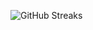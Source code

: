 ![GitHub Streaks](https://github-streaks-mqc9.onrender.com/streak/happilli/image?theme=midnight&cache_bust=1743119054&lang=ja)
